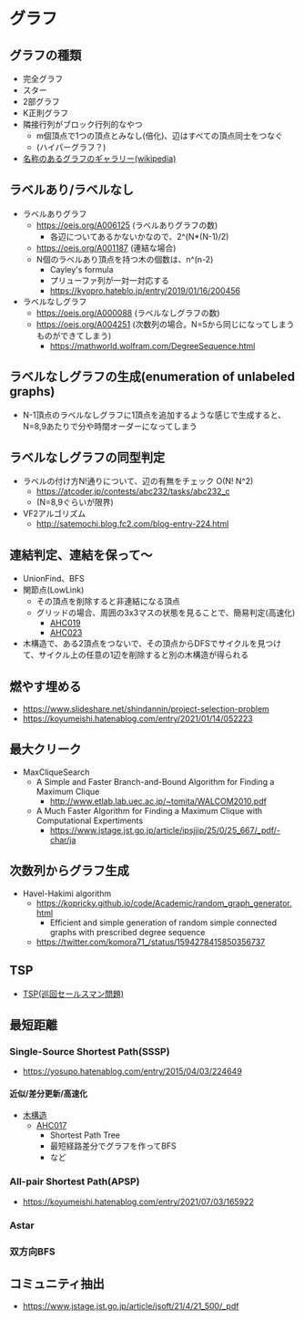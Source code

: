 # グラフ

## グラフの種類

- 完全グラフ
- スター
- 2部グラフ
- K正則グラフ
- 隣接行列がブロック行列的なやつ
  - m個頂点で1つの頂点とみなし(倍化)、辺はすべての頂点同士をつなぐ
  - (ハイパーグラフ？)
- [名称のあるグラフのギャラリー(wikipedia)](https://ja.wikipedia.org/wiki/%E5%90%8D%E7%A7%B0%E3%81%AE%E3%81%82%E3%82%8B%E3%82%B0%E3%83%A9%E3%83%95%E3%81%AE%E3%82%AE%E3%83%A3%E3%83%A9%E3%83%AA%E3%83%BC)

## ラベルあり/ラベルなし

- ラベルありグラフ
  - https://oeis.org/A006125 (ラベルありグラフの数)
    - 各辺についてあるかないかなので、2^(N*(N-1)/2)
  - https://oeis.org/A001187 (連結な場合)
  - N個のラベルあり頂点を持つ木の個数は、n^(n-2)
    - Cayley's formula
    - プリューファ列が一対一対応する
    - https://kyopro.hateblo.jp/entry/2019/01/16/200456
- ラベルなしグラフ
  - https://oeis.org/A000088 (ラベルなしグラフの数)
  - https://oeis.org/A004251 (次数列の場合。N=5から同じになってしまうものができてしまう)
    - https://mathworld.wolfram.com/DegreeSequence.html

## ラベルなしグラフの生成(enumeration of unlabeled graphs)

- N-1頂点のラベルなしグラフに1頂点を追加するような感じで生成すると、N=8,9あたりで分や時間オーダーになってしまう

## ラベルなしグラフの同型判定

- ラベルの付け方N!通りについて、辺の有無をチェック O(N! N^2)
  - https://atcoder.jp/contests/abc232/tasks/abc232_c
  - (N=8,9ぐらいが限界)
- VF2アルゴリズム
  - http://satemochi.blog.fc2.com/blog-entry-224.html

## 連結判定、連結を保って〜

- UnionFind、BFS
- 関節点(LowLink)
  - その頂点を削除すると非連結になる頂点
  - グリッドの場合、周囲の3x3マスの状態を見ることで、簡易判定(高速化)
    - [AHC019](../ContestMemo/ahc019.md)
    - [AHC023](../ContestMemo/ahc023.md)
- 木構造で、ある2頂点をつないで、その頂点からDFSでサイクルを見つけて、サイクル上の任意の1辺を削除すると別の木構造が得られる

## 燃やす埋める

- https://www.slideshare.net/shindannin/project-selection-problem
- https://koyumeishi.hatenablog.com/entry/2021/01/14/052223

## 最大クリーク

- MaxCliqueSearch
  - A Simple and Faster Branch-and-Bound Algorithm for Finding a Maximum Clique
    - http://www.etlab.lab.uec.ac.jp/~tomita/WALCOM2010.pdf
  - A Much Faster Algorithm for Finding a Maximum Clique with Computational Expertiments
    - https://www.jstage.jst.go.jp/article/ipsjjip/25/0/25_667/_pdf/-char/ja

## 次数列からグラフ生成

- Havel-Hakimi algorithm
  - https://kopricky.github.io/code/Academic/random_graph_generator.html
    - Efficient and simple generation of random simple connected graphs with prescribed degree sequence
  - https://twitter.com/komora71_/status/1594278415850356737

## TSP

- [TSP(巡回セールスマン問題)](./tsp.md)

## 最短距離

### Single-Source Shortest Path(SSSP)

- https://yosupo.hatenablog.com/entry/2015/04/03/224649

#### 近似/差分更新/高速化

- [木構造](./tree.md)
  - [AHC017](../ContestMemo/ahc017.md)
    - Shortest Path Tree
    - 最短経路差分でグラフを作ってBFS
    - など

### All-pair Shortest Path(APSP)

- https://koyumeishi.hatenablog.com/entry/2021/07/03/165922

### Astar

### 双方向BFS

## コミュニティ抽出

- https://www.jstage.jst.go.jp/article/jsoft/21/4/21_500/_pdf
